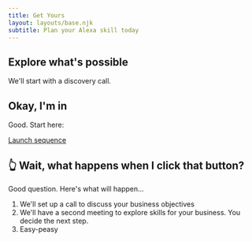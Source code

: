 ```yaml
---
title: Get Yours
layout: layouts/base.njk
subtitle: Plan your Alexa skill today
---
```


## Explore what's possible

We'll start with a discovery call.

## Okay, I'm in

Good. Start here:

<a class="button" href="mailto:sherrie.g5@gmail.com">Launch sequence</a>


## 👆 Wait, what happens when I click that button?

Good question. Here's what will happen...

1. We'll set up a call to discuss your business objectives
2. We'll have a second meeting to explore skills for your business. You decide the next step.
3. Easy-peasy
